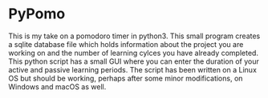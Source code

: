 # PyPomo
This is my take on a pomodoro timer in python3. This small program creates a sqlite database file which holds information about the project you are working on and the number of learning cylces you have already completed. This python script has a small GUI where you can enter the duration of your active and passive learning periods. The script has been written on a Linux OS but should be working, perhaps after some minor modifications, on Windows and macOS as well.
